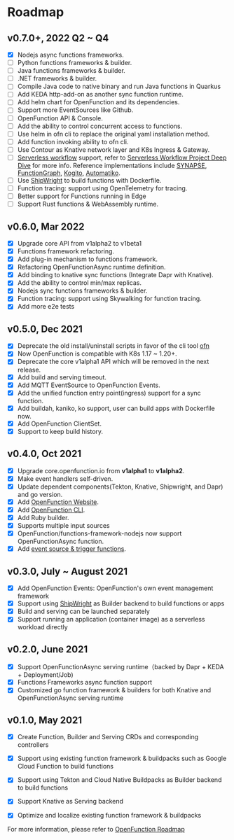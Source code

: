 # Roadmap

## v0.7.0+, 2022 Q2 ~ Q4

- [x] Nodejs async functions frameworks.
- [ ] Python functions frameworks & builder.
- [ ] Java functions frameworks & builder.
- [ ] .NET frameworks & builder.
- [ ] Compile Java code to native binary and run Java functions in Quarkus
- [ ] Add KEDA http-add-on as another sync function runtime.
- [ ] Add helm chart for OpenFunction and its dependencies.
- [ ] Support more EventSources like Github.
- [ ] OpenFunction API & Console.
- [ ] Add the ability to control concurrent access to functions.
- [ ] Use helm in ofn cli to replace the original yaml installation method.
- [ ] Add function invoking ability to ofn cli.
- [ ] Use Contour as Knative network layer and K8s Ingress & Gateway.
- [ ] [Serverless workflow](https://serverlessworkflow.io/) support, refer to [Serverless Workflow Project Deep Dive](https://www.youtube.com/watch?v=dsuo1VQQZ2E&list=PLj6h78yzYM2MqBm19mRz9SYLsw4kfQBrC&index=166) for more info. Reference implementations include [
SYNAPSE](https://github.com/serverlessworkflow/synapse), [FunctionGraph](https://www.huaweicloud.com/en-us/product/functiongraph.html), [Kogito](https://kogito.kie.org/), [Automatiko](https://automatiko.io/).
- [ ] Use [ShipWright](https://github.com/shipwright-io/build) to build functions with Dockerfile.
- [ ] Function tracing: support using OpenTelemetry for tracing.
- [ ] Better support for Functions running in Edge
- [ ] Support Rust functions & WebAssembly runtime.

## v0.6.0, Mar 2022

- [x] Upgrade core API from v1alpha2 to v1beta1
- [x] Functions framework refactoring.
- [x] Add plug-in mechanism to functions framework.
- [x] Refactoring OpenFunctionAsync runtime definition.
- [x] Add binding to knative sync functions (Integrate Dapr with Knative).
- [x] Add the ability to control min/max replicas.
- [x] Nodejs sync functions frameworks & builder.
- [x] Function tracing: support using Skywalking for function tracing.
- [x] Add more e2e tests

## v0.5.0, Dec 2021

- [x] Deprecate the old install/uninstall scripts in favor of the cli tool [ofn](https://github.com/OpenFunction/cli/releases)
- [x] Now OpenFunction is compatible with K8s 1.17 ~ 1.20+.
- [x] Deprecate the core v1alpha1 API which will be removed in the next release.
- [x] Add build and serving timeout.
- [x] Add MQTT EventSource to OpenFunction Events.
- [x] Add the unified function entry point(ingress) support for a sync function.
- [x] Add buildah, kaniko, ko support, user can build apps with Dockerfile now.
- [x] Add OpenFunction ClientSet.
- [x] Support to keep build history.

## v0.4.0, Oct 2021

- [x] Upgrade core.openfunction.io from **v1alpha1** to **v1alpha2**.
- [x] Make event handlers self-driven.
- [x] Update dependent components(Tekton, Knative, Shipwright, and Dapr) and go version.
- [x] Add [OpenFunction Website](https://openfunction.dev/).
- [x] Add [OpenFunction CLI](https://github.com/OpenFunction/cli).
- [x] Add Ruby builder. 
- [x] Supports multiple input sources
- [x] OpenFunction/functions-framework-nodejs now support OpenFunctionAsync function.
- [x] Add [event source & trigger functions](https://github.com/OpenFunction/events-handlers).

## v0.3.0, July ~ August 2021

- [x] Add OpenFunction Events: OpenFunction's own event management framework
- [x] Support using [ShipWright](https://github.com/shipwright-io/build) as Builder backend to build functions or apps
- [x] Build and serving can be launched separately
- [x] Support running an application (container image) as a serverless workload directly

## v0.2.0, June 2021

- [x] Support OpenFunctionAsync serving runtime（backed by Dapr + KEDA + Deployment/Job)
- [x] Functions Frameworks async function support
- [x] Customized go function framework & builders for both Knative and OpenFunctionAsync serving runtime

## v0.1.0, May 2021

- [x] Create Function, Builder and Serving CRDs and corresponding controllers
- [x] Support using existing function framework & buildpacks such as Google Cloud Function to build functions
- [x] Support using Tekton and Cloud Native Buildpacks as Builder backend to build functions
- [x] Support Knative as Serving backend
- [x] Optimize and localize existing function framework & buildpacks


For more information, please refer to [OpenFunction Roadmap](https://github.com/orgs/OpenFunction/projects/3)